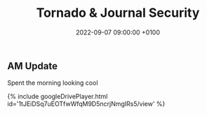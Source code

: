 ﻿---
layout: post 
title:  "Tornado & Journal Security"
date:   2022-09-07 09:00:00 +0100 
categories: [unreal, houdini, website]
---

## AM Update

Spent the morning looking cool

{% include googleDrivePlayer.html id='1tJEiDSq7uEOTfwWfqM9D5ncrjNmgIRs5/view' %}